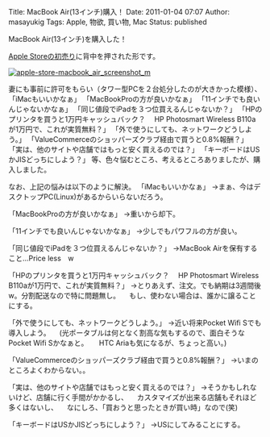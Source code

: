Title: MacBook Air(13インチ)購入！
Date: 2011-01-04 07:07
Author: masayukig
Tags: Apple, 物欲, 買い物, Mac
Status: published

MacBook Air(13インチ)を購入した！

[Apple
Storeの初売り](http://store.apple.com/jp/browse/campaigns/newyearspecial)に背中を押された形です。

[![apple-store-macbook\_air\_screenshot\_m](http://farm6.static.flickr.com/5125/5321142285_6164911975.jpg)](http://www.flickr.com/photos/31362181@N08/5321142285/ "apple-store-macbook_air_screenshot_m")

妻にも事前に許可をもらい（タワー型PCを２台処分したのが大きかった模様）、
「iMacもいいかなぁ」
「MacBookProの方が良いかなぁ」
「11インチでも良いんじゃないかなぁ」
「同じ値段でiPadを３つ位買えるんじゃないか？」
「HPのプリンタを買うと1万円キャッシュバック？
　HP Photosmart Wireless B110aが1万円で、これが実質無料？」
「外で使うにしても、ネットワークどうしよう。」
「ValueCommerceのショッパーズクラブ経由で買うと0.8%報酬？」
「実は、他のサイトや店舗ではもっと安く買えるのでは？」
「キーボードはUSかJISどっちにしよう？」
等、色々悩むところ、考えるところありましたが、購入しました。

なお、上記の悩みは以下のように解決。
「iMacもいいかなぁ」
→まぁ、今はデスクトップPC(Linux)があるからいらないだろう。

「MacBookProの方が良いかなぁ」
→重いから却下。

「11インチでも良いんじゃないかなぁ」
→少しでもパワフルの方が良い。

「同じ値段でiPadを３つ位買えるんじゃないか？」
→MacBook Airを保有すること...Price less　w

「HPのプリンタを買うと1万円キャッシュバック？
　HP Photosmart Wireless B110aが1万円で、これが実質無料？」
→とりあえず、注文。でも納期は3週間後w。分割配送なので特に問題無し。
　もし、使わない場合は、誰かに譲ることにする。

「外で使うにしても、ネットワークどうしよう。」
→近い将来Pocket Wifi Sでも導入しよう。
　(光ポータブルは何となく割高な気もするので、面白そうなPocket Wifi
Sかなぁと。
　 HTC Ariaも気になるが、ちょっと高い。)

「ValueCommerceのショッパーズクラブ経由で買うと0.8%報酬？」
→いまのところよくわからない。。

「実は、他のサイトや店舗ではもっと安く買えるのでは？」
→そうかもしれないけど、店舗に行く手間がかかるし、
　カスタマイズが出来る店舗もそれほど多くはないし、
　なにしろ、「買おうと思ったときが買い時」なので(笑)

「キーボードはUSかJISどっちにしよう？」
→USにしてみることにする。
